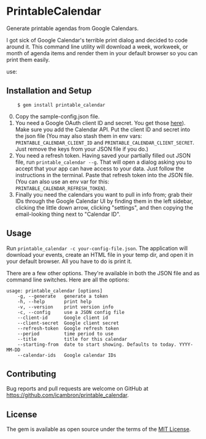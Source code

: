 # PrintableCalendar

Generate printable agendas from Google Calendars.

I got sick of Google Calendar's terrible print dialog and decided to code around it. This command line utility will download a week, workweek, or month of agenda items and render them in your default browser so you can print them easily.

 use:

## Installation and Setup

```
    $ gem install printable_calendar
```

 0. Copy the sample-config.json file.
 1. You need a Google OAuth client ID and secret. You get those [here](https://console.developers.google.com/)). Make sure you add the Calendar API. Put the client ID and secret into the json file (You may also stash them in env vars: `PRINTABLE_CALENDAR_CLIENT_ID` and `PRINTABLE_CALENDAR_CLIENT_SECRET`. Just remove the keys from your JSON file if you do.)
 2. You need a refresh token. Having saved your partially filled out JSON file, run `printable_calendar --g`. That will open a dialog asking you to accept that your app can have access to your data. Just follow the instructions in the terminal. Paste that refresh token into the JSON file. (You can also use an env var for this: `PRINTABLE_CALENDAR_REFRESH_TOKEN`).
 3. Finally you need the calendars you want to pull in info from; grab their IDs through the Google Calendar UI by finding them in the left sidebar, clicking the little down arrow, clicking "settings", and then copying the email-looking thing next to "Calendar ID".
 
## Usage

Run `printable_calendar -c your-config-file.json`. The application will download your events, create an HTML file in your temp dir, and open it in your default browser. All you have to do is print it.

There are a few other options. They're available in both the JSON file and as command line switches. Here are all the options:

```
usage: printable_calendar [options]
    -g, --generate   generate a token
    -h, --help       print help
    -v, --version    print version info
    -c, --config     use a JSON config file
    --client-id      Google client id
    --client-secret  Google client secret
    --refresh-token  Google refresh token
    --period         time period to use
    --title          title for this calendar
    --starting-from  date to start showing. Defaults to today. YYYY-MM-DD
    --calendar-ids   Google calendar IDs
```

## Contributing

Bug reports and pull requests are welcome on GitHub at https://github.com/icambron/printable_calendar.

## License

The gem is available as open source under the terms of the [MIT License](http://opensource.org/licenses/MIT).
